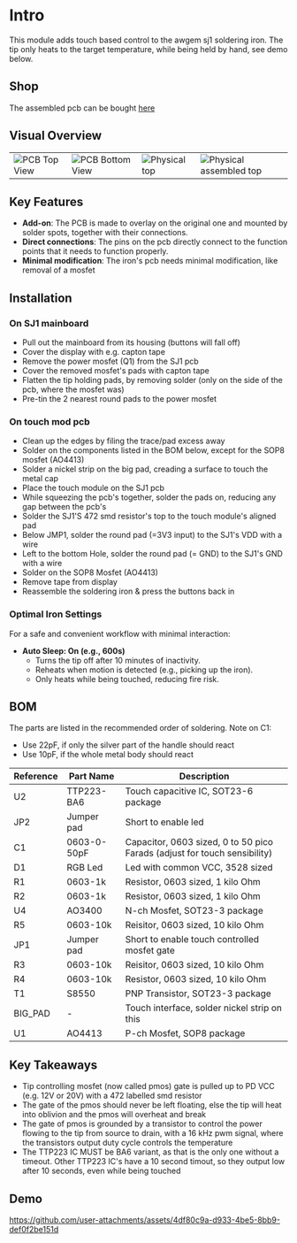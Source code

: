# Intro

This module adds touch based control to the awgem sj1 soldering iron. The tip only heats to the target temperature, while being held by hand, see demo below.

## Shop

The assembled pcb can be bought [here](https://www.etsy.com/de-en/listing/1868701344/touch-mod-for-sj1-soldering-iron?ref=listings_manager_grid)

## Visual Overview

<table>
  <tr>
    <td>
      <img src="https://github.com/user-attachments/assets/d439c486-e7ef-4c7e-a49f-96161c766972" alt="PCB Top View"/>
    </td>
    <td>
      <img src="https://github.com/user-attachments/assets/fa55ac4c-7db0-4c4f-807e-2184be637fd4" alt="PCB Bottom View"/>
    </td>
    <td>
      <img src="https://github.com/user-attachments/assets/421cad91-8fcc-4ced-8030-e6977e1255b5" alt="Physical top"/>
    </td>
    <td>
      <img src="https://github.com/user-attachments/assets/7d127e57-1ff4-4919-95c4-ddcc415da912" alt="Physical assembled top"/>
    </td>
  </tr>
</table>

## Key Features

- **Add-on**: The PCB is made to overlay on the original one and mounted by solder spots, together with their connections.
- **Direct connections**: The pins on the pcb directly connect to the function points that it needs to function properly.
- **Minimal modification**: The iron's pcb needs minimal modification, like removal of a mosfet

## Installation

### On SJ1 mainboard

- Pull out the mainboard from its housing (buttons will fall off)
- Cover the display with e.g. capton tape
- Remove the power mosfet (Q1) from the SJ1 pcb
- Cover the removed mosfet's pads with capton tape
- Flatten the tip holding pads, by removing solder (only on the side of the pcb, where the mosfet was)
- Pre-tin the 2 nearest round pads to the power mosfet

### On touch mod pcb

- Clean up the edges by filing the trace/pad excess away
- Solder on the components listed in the BOM below, except for the SOP8 mosfet (AO4413)
- Solder a nickel strip on the big pad, creading a surface to touch the metal cap
- Place the touch module on the SJ1 pcb
- While squeezing the pcb's together, solder the pads on, reducing any gap between the pcb's
- Solder the SJ1'S 472 smd resistor's top to the touch module's aligned pad
- Below JMP1, solder the round pad (=3V3 input) to the SJ1's VDD with a wire
- Left to the bottom Hole, solder the round pad (= GND) to the SJ1's GND with a wire
- Solder on the SOP8 Mosfet (AO4413)
- Remove tape from display
- Reassemble the soldering iron & press the buttons back in

### Optimal Iron Settings

For a safe and convenient workflow with minimal interaction:  

- **Auto Sleep: On (e.g., 600s)**  
  - Turns the tip off after 10 minutes of inactivity.  
  - Reheats when motion is detected (e.g., picking up the iron).  
  - Only heats while being touched, reducing fire risk.

## BOM

The parts are listed in the recommended order of soldering.
Note on C1: 
- Use 22pF, if only the silver part of the handle should react
- Use 10pF, if the whole metal body should react

| Reference | Part Name               | Description                           |
|-----------|-------------------------|---------------------------------------|
| U2        | TTP223-BA6              | Touch capacitive IC, SOT23-6 package  |
| JP2       | Jumper pad              | Short to enable led                   |
| C1        | 0603-0-50pF             | Capacitor, 0603 sized, 0 to 50 pico Farads (adjust for touch sensibility) |
| D1        | RGB Led                 | Led with common VCC, 3528 sized       |
| R1        | 0603-1k                 | Resistor, 0603 sized, 1 kilo Ohm                  |
| R2        | 0603-1k                 | Resistor, 0603 sized, 1 kilo Ohm      |
| U4        | AO3400                  | N-ch Mosfet, SOT23-3 package          |
| R5        | 0603-10k                | Reisitor, 0603 sized, 10 kilo Ohm     |
| JP1       | Jumper pad              | Short to enable touch controlled mosfet gate |
| R3        | 0603-10k                | Reisitor, 0603 sized, 10 kilo Ohm     |
| R4        | 0603-10k                | Resistor, 0603 sized, 10 kilo Ohm
| T1        | S8550                   | PNP Transistor, SOT23-3 package       |
| BIG_PAD   | -                       | Touch interface, solder nickel strip on this |
| U1        | AO4413                  | P-ch Mosfet, SOP8 package             |

## Key Takeaways

- Tip controlling mosfet (now called pmos) gate is pulled up to PD VCC (e.g. 12V or 20V) with a 472 labelled smd resistor
- The gate of the pmos should never be left floating, else the tip will heat into oblivion and the pmos will overheat and break
- The gate of pmos is grounded by a transistor to control the power flowing to the tip from source to drain, with a 16 kHz pwm signal, where the transistors output duty cycle controls the temperature
- The TTP223 IC MUST be BA6 variant, as that is the only one without a timeout. Other TTP223 IC's have a 10 second timout, so they output low after 10 seconds, even while being touched

## Demo

https://github.com/user-attachments/assets/4df80c9a-d933-4be5-8bb9-def0f2be151d
